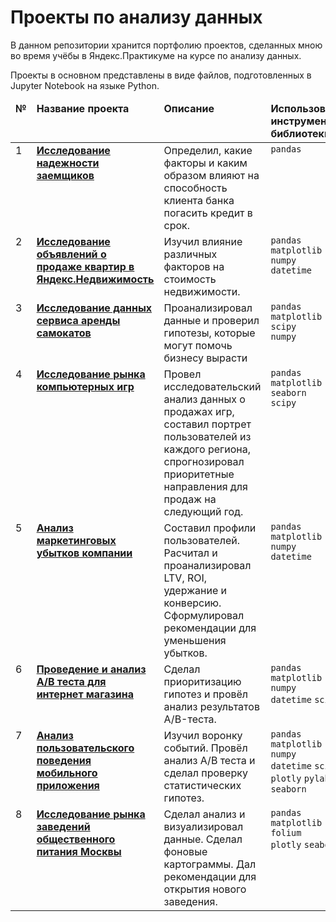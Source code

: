 # Проекты по анализу данных
В данном репозитории хранится портфолию проектов, сделанных мною во время учёбы в Яндекс.Практикуме на курсе по анализу данных.

Проекты в основном представлены в виде файлов, подготовленных в Jupyter Notebook на языке Python.

<table>
 <thead valign="top">
    <tr>
       <td><b>№</b></td>
       <td><b>Название проекта</b></td>
       <td><b>Описание</b></td> 
       <td><b>Использованные инструменты и библиотеки</b></td> 
   </tr> 
</thead>
<tbody  valign="top">
    <tr>
       <td>1</td>
       <td>
          <b>
             <a href="https://github.com/MaksimOlshanskiy/MaksimOlshanskiy.github.io/tree/main/01_credit-scoring">
             Исследование надежности заемщиков</a>
          </b>
     </td>
     <td>
        Определил, какие факторы и каким образом влияют на способность клиента банка погасить кредит в срок.
    </td>
    <td>
        <code>pandas</code><br/>
    </td>
</tr>
<tr>
   <td>2</td>  
   <td>
      <b>
         <a href="https://github.com/MaksimOlshanskiy/MaksimOlshanskiy.github.io/tree/main/02_rynok_nedvizhimosti">
         Исследование объявлений о продаже квартир в Яндекс.Недвижимость</a>
     </b>
 </td>
 <td>
    Изучил влияние различных факторов на стоимость недвижимости.
</td>
<td>
    <code>pandas</code><br>
    <code>matplotlib</code><br>
    <code>numpy</code><br>
    <code>datetime</code><br>
</td>
</tr>
<tr>
   <td>3</td>
   <td>
      <b>
         <a href="https://github.com/MaksimOlshanskiy/MaksimOlshanskiy.github.io/tree/main/03_arenda_samokatov">
         Исследование данных сервиса аренды самокатов</a>
     </b>
 </td>
 <td>
    Проанализировал данные и проверил гипотезы, которые могут помочь бизнесу вырасти
</td>
<td>
        <code>pandas</code><br>
        <code>matplotlib</code><br>
        <code>scipy</code><br>
        <code>numpy</code><br><br>
</td>
</tr>
<tr>
   <td>4</td>
   <td>
      <b>
         <a href="https://github.com/MaksimOlshanskiy/MaksimOlshanskiy.github.io/tree/main/04_igrovoi_rinok">
         Исследование рынка компьютерных игр</a>
     </b>
 </td>
 <td>
    Провел исследовательский анализ данных о продажах игр, составил портрет пользователей из каждого региона, 
    спрогнозировал приоритетные направления для продаж на следующий год.
</td>
<td>
        <code>pandas</code><br>
        <code>matplotlib</code><br>
        <code>seaborn</code><br>
        <code>scipy</code>
</td>
</tr>
<tr>
   <td>5</td>
   <td>
      <b>
         <a href="https://github.com/MaksimOlshanskiy/MaksimOlshanskiy.github.io/tree/main/05_analiz_marketingovih_ubitkov">
         Анализ маркетинговых убытков компании</a>
     </b>
 </td>
 <td>
    Составил профили пользователей. Расчитал и проанализировал LTV, ROI, удержание и конверсию. Сформулировал рекомендации для уменьшения убытков. 
</td>
<td>
        <code>pandas</code><br>
        <code>matplotlib</code><br>
        <code>numpy</code><br>
        <code>datetime</code>
</td>
</tr>
<tr>
   <td>6</td>
   <td>
      <b>
         <a href="https://github.com/MaksimOlshanskiy/MaksimOlshanskiy.github.io/tree/main/06_AB_test">
         Проведение и анализ А/B теста для интернет магазина</a>
     </b>
 </td>
 <td>
    Сделал приоритизацию гипотез и провёл анализ результатов A/B-теста. 
</td>
<td>
        <code>pandas</code><br>
        <code>matplotlib</code><br>
        <code>numpy</code><br>
        <code>datetime</code>
        <code>scipy</code>
</td>
</tr>
<tr>
   <td>7</td>
   <td>
      <b>
         <a href="https://github.com/MaksimOlshanskiy/MaksimOlshanskiy.github.io/tree/main/07_analiz_povedenia">
         Анализ пользовательского поведения мобильного приложения</a>
     </b>
 </td>
 <td>
    Изучил воронку событий. Провёл анализ А/B теста и сделал проверку статистических гипотез.
</td>
<td>
        <code>pandas</code><br>
        <code>matplotlib</code><br>
        <code>numpy</code><br>
        <code>datetime</code>
        <code>scipy</code>
        <code>plotly</code>
        <code>pylab</code>
        <code>math</code>
        <code>seaborn</code>
</td>
</tr>
<tr>
   <td>8</td>
   <td>
      <b>
         <a href="https://github.com/MaksimOlshanskiy/MaksimOlshanskiy.github.io/tree/main/07_analiz_povedenia">
         Исследование рынка заведений общественного питания Москвы</a>
     </b>
 </td>
 <td>
    Сделал анализ и визуализировал данные. Сделал фоновые картограммы. Дал рекомендации для открытия нового заведения. 
</td>
<td>
        <code>pandas</code><br>
        <code>matplotlib</code><br>
        <code>folium</code><br>
        <code>plotly</code>
        <code>seaborn</code>
</td>
</tr> 
</tbody>
</table>

